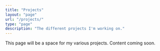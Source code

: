 ```yaml
---
title: "Projects"
layout: "page"
url: "/projects/"
type: "page"
description: "The different projects I'm working on."
---
```

This page will be a space for my various projects. Content coming soon.
